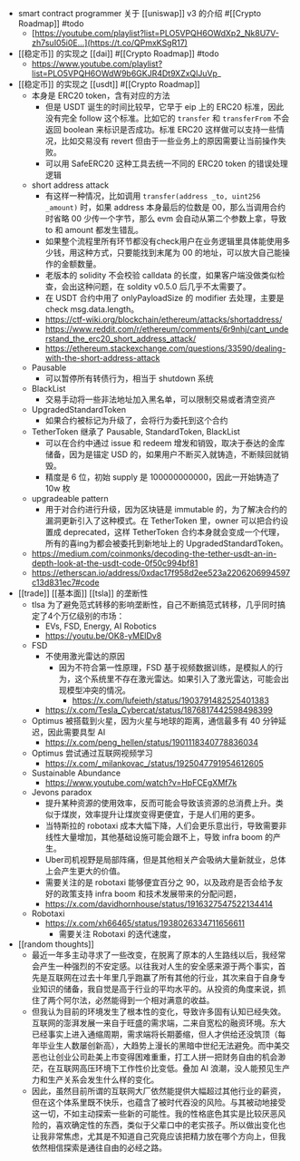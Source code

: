 - smart contract programmer 关于 [[uniswap]] v3 的介绍 #[[Crypto Roadmap]] #todo
	- [https://youtube.com/playlist?list=PLO5VPQH6OWdXp2_Nk8U7V-zh7suI05i0E…](https://t.co/QPmxKSgR17)
- [[稳定币]] 的实现之 [[dai]] #[[Crypto Roadmap]] #todo
	- https://www.youtube.com/playlist?list=PLO5VPQH6OWdW9b6GKJR4Dt9XZxQlJuVp_
- [[稳定币]] 的实现之 [[usdt]] #[[Crypto Roadmap]]
	- 本身是 ERC20 token，含有对应的方法
		- 但是 USDT 诞生的时间比较早，它早于 eip 上的 ERC20 标准，因此没有完全 follow 这个标准。比如它的 `transfer` 和 `transferFrom` 不会返回 boolean 来标识是否成功。标准 ERC20 这样做可以支持一些情况，比如交易没有 revert 但由于一些业务上的原因需要让当前操作失败。
		- 可以用 SafeERC20 这种工具去统一不同的 ERC20 token 的错误处理逻辑
	- short address attack
		- 有这样一种情况，比如调用 `transfer(address _to, uint256 _amount)` 时，如果 address 本身最后的位数是 00，那么当调用合约时省略 00 少传一个字节，那么 evm 会自动从第二个参数上拿，导致 to 和 amount 都发生错乱。
		- 如果整个流程里所有环节都没有check用户在业务逻辑里具体能使用多少钱，用这种方式，只要能找到末尾为 00 的地址，可以放大自己能操作的金额数量。
		- 老版本的 solidity 不会校验 calldata 的长度，如果客户端没做类似检查，会出这种问题，在 soldity v0.5.0 后几乎不太需要了。
		- 在 USDT 合约中用了 onlyPayloadSize 的 modifier 去处理，主要是 check msg.data.length。
		- https://ctf-wiki.org/blockchain/ethereum/attacks/shortaddress/
		- https://www.reddit.com/r/ethereum/comments/6r9nhj/cant_understand_the_erc20_short_address_attack/
		- https://ethereum.stackexchange.com/questions/33590/dealing-with-the-short-address-attack
	- Pausable
		- 可以暂停所有转债行为，相当于 shutdown 系统
	- BlackList
		- 交易手动将一些非法地址加入黑名单，可以限制交易或者清空资产
	- UpgradedStandardToken
		- 如果合约被标记为升级了，会将行为委托到这个合约
	- TetherToken 继承了 Pausable, StandardToken, BlackList
		- 可以在合约中通过  issue 和 redeem 增发和销毁，取决于泰达的金库储备，因为是锚定 USD 的，如果用户不断买入就铸造，不断赎回就销毁。
		- 精度是 6 位，初始 supply 是 100000000000，因此一开始铸造了 10w 枚
	- upgradeable pattern
		- 用于对合约进行升级，因为区块链是 immutable 的，为了解决合约的漏洞更新引入了这种模式。在 TetherToken 里，owner 可以把合约设置成 deprecated，这样 TetherToken 合约本身就会变成一个代理，所有的喜ing为都会被委托到新地址上的 UpgradedStandardToken。
	- https://medium.com/coinmonks/decoding-the-tether-usdt-an-in-depth-look-at-the-usdt-code-0f50c994bf81
	- https://etherscan.io/address/0xdac17f958d2ee523a2206206994597c13d831ec7#code
- [[trade]] [[基本面]] [[tsla]] 的垄断性
	- tlsa 为了避免范式转移的影响垄断性，自己不断搞范式转移，几乎同时搞定了4个万亿级别的市场：
		- EVs, FSD, Energy, AI Robotics
		- https://youtu.be/OK8-yMElDv8
	- FSD
		- 不使用激光雷达的原因
			- 因为不符合第一性原理，FSD 基于视频数据训练，是模拟人的行为，这个系统里不存在激光雷达。如果引入了激光雷达，可能会出现模型冲突的情况。
				- https://x.com/lufeieth/status/1903791482525401383
		- https://x.com/Tesla_Cybercat/status/1876817442598498399
	- Optimus 被搭载到火星，因为火星与地球的距离，通信最多有 40 分钟延迟，因此需要具型 AI
		- https://x.com/peng_hellen/status/1901118340778836034
	- Optimus 尝试通过互联网视频学习
		- https://x.com/_milankovac_/status/1925047791954612605
	- Sustainable Abundance
		- https://www.youtube.com/watch?v=HpFCEgXMf7k
	- Jevons paradox
		- 提升某种资源的使用效率，反而可能会导致该资源的总消费上升。类似于煤炭，效率提升让煤炭变得更便宜，于是人们用的更多。
		- 当特斯拉的 robotaxi 成本大幅下降，人们会更乐意出行，导致需要非线性大量增加，其他基础设施可能会跟不上，导致 infra boom 的产生。
		- Uber司机视野是局部阵痛，但是其他相关产会吸纳大量新就业，总体上会产生更大的价值。
		- 需要关注的是 robotaxi 能够便宜百分之 90，以及政府是否会给予友好的政策支持 infra boom 和技术发展带来的分配问题，
		- https://x.com/davidhornhouse/status/1916327547522134414
	- Robotaxi
		- https://x.com/xh66465/status/1938026334711656611
			- 需要关注 Robotaxi 的迭代速度，
- [[random thoughts]]
	- 最近一年多主动寻求了一些改变，在脱离了原本的人生路线以后，我经常会产生一种强烈的不安定感。以往我对人生的安全感来源于两个事实，首先是互联网在过去十年里几乎跑赢了所有其他的行业，其次来自于自身专业知识的储备，我自觉是高于行业的平均水平的。从投资的角度来说，抓住了两个阿尔法，必然能得到一个相对满意的收益。
	- 但我认为目前的环境发生了根本性的变化，导致许多固有认知已经失效。互联网的澎湃发展一来自于旺盛的需求端，二来自宽松的融资环境。东大已经事实上进入通缩周期，需求端将长期萎缩，但人才供给还没筑顶（每年毕业生人数屡创新高），大趋势上漫长的黑暗中世纪无法避免。而中美交恶也让创业公司赴美上市变得困难重重，打工人拼一把财务自由的机会渺茫，在互联网高压环境下工作性价比变低。叠加 AI 浪潮，没人能预见生产力和生产关系会发生什么样的变化。
	- 因此，虽然目前所谓的互联网大厂依然能提供大幅超过其他行业的薪资，但在这个体系里既不快乐，也蕴含了被时代吞没的风险。与其被动地接受这一切，不如主动探索一些新的可能性。我的性格底色其实是比较厌恶风险的，喜欢确定性的东西，类似于父辈口中的老实孩子。所以做出变化也让我非常焦虑，尤其是不知道自己究竟应该把精力放在哪个方向上，但我依然相信探索是通往自由的必经之路。